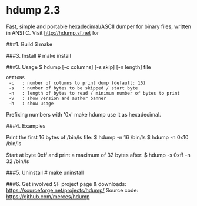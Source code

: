 hdump 2.3
=========

Fast, simple and portable hexadecimal/ASCII
dumper for binary files, written in ANSI C.
Visit http://hdump.sf.net for 

###1. Build
    $ make

###3. Install
    # make install

###3. Usage
    $ hdump [-c columns] [-s skip] [-n length] file

    OPTIONS
     -c   : number of columns to print dump (default: 16)
     -s   : number of bytes to be skipped / start byte
     -n   : length of bytes to read / minimum number of bytes to print
     -v   : show version and author banner
     -h   : show usage

Prefixing numbers with '0x' make hdump use it as hexadecimal.

###4. Examples

 Print the first 16 bytes of /bin/ls file:
    $ hdump -n 16 /bin/ls
    $ hdump -n 0x10 /bin/ls

 Start at byte 0xff and print a maximum of 32 bytes after:
    $ hdump -s 0xff -n 32 /bin/ls

###5. Uninstall
    # make uninstall

###6. Get involved
SF project page & downloads: https://sourceforge.net/projects/hdump/
Source code: https://github.com/merces/hdump
